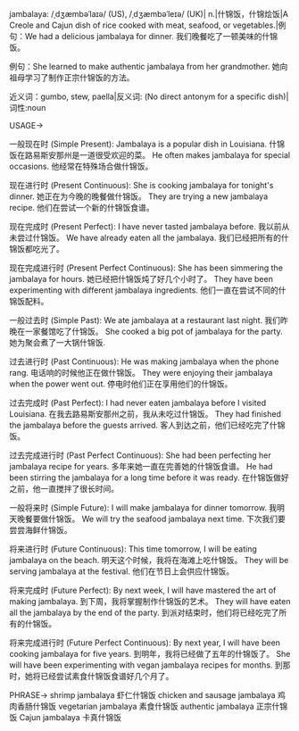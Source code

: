 jambalaya: /ˌdʒæmbəˈlaɪə/ (US), /ˌdʒæmbəˈleɪə/ (UK)| n.|什锦饭，什锦烩饭|A Creole and Cajun dish of rice cooked with meat, seafood, or vegetables.|例句：We had a delicious jambalaya for dinner. 我们晚餐吃了一顿美味的什锦饭。

例句：She learned to make authentic jambalaya from her grandmother. 她向祖母学习了制作正宗什锦饭的方法。

近义词：gumbo, stew, paella|反义词: (No direct antonym for a specific dish)|词性:noun


USAGE->

一般现在时 (Simple Present):
Jambalaya is a popular dish in Louisiana.  什锦饭在路易斯安那州是一道很受欢迎的菜。
He often makes jambalaya for special occasions. 他经常在特殊场合做什锦饭。

现在进行时 (Present Continuous):
She is cooking jambalaya for tonight's dinner. 她正在为今晚的晚餐做什锦饭。
They are trying a new jambalaya recipe. 他们在尝试一个新的什锦饭食谱。


现在完成时 (Present Perfect):
I have never tasted jambalaya before. 我以前从未尝过什锦饭。
We have already eaten all the jambalaya. 我们已经把所有的什锦饭都吃光了。


现在完成进行时 (Present Perfect Continuous):
She has been simmering the jambalaya for hours. 她已经把什锦饭炖了好几个小时了。
They have been experimenting with different jambalaya ingredients. 他们一直在尝试不同的什锦饭配料。

一般过去时 (Simple Past):
We ate jambalaya at a restaurant last night. 我们昨晚在一家餐馆吃了什锦饭。
She cooked a big pot of jambalaya for the party. 她为聚会煮了一大锅什锦饭.


过去进行时 (Past Continuous):
He was making jambalaya when the phone rang. 电话响的时候他正在做什锦饭。
They were enjoying their jambalaya when the power went out. 停电时他们正在享用他们的什锦饭。


过去完成时 (Past Perfect):
I had never eaten jambalaya before I visited Louisiana. 在我去路易斯安那州之前，我从未吃过什锦饭。
They had finished the jambalaya before the guests arrived. 客人到达之前，他们已经吃完了什锦饭。


过去完成进行时 (Past Perfect Continuous):
She had been perfecting her jambalaya recipe for years. 多年来她一直在完善她的什锦饭食谱。
He had been stirring the jambalaya for a long time before it was ready. 在什锦饭做好之前，他一直搅拌了很长时间。


一般将来时 (Simple Future):
I will make jambalaya for dinner tomorrow. 我明天晚餐要做什锦饭。
We will try the seafood jambalaya next time. 下次我们要尝尝海鲜什锦饭。


将来进行时 (Future Continuous):
This time tomorrow, I will be eating jambalaya on the beach. 明天这个时候，我将在海滩上吃什锦饭。
They will be serving jambalaya at the festival. 他们在节日上会供应什锦饭。


将来完成时 (Future Perfect):
By next week, I will have mastered the art of making jambalaya. 到下周，我将掌握制作什锦饭的艺术。
They will have eaten all the jambalaya by the end of the party. 到派对结束时，他们将已经吃完了所有的什锦饭。


将来完成进行时 (Future Perfect Continuous):
By next year, I will have been cooking jambalaya for five years. 到明年，我将已经做了五年的什锦饭了。
She will have been experimenting with vegan jambalaya recipes for months. 到那时，她将已经尝试素食什锦饭食谱好几个月了。


PHRASE->
shrimp jambalaya 虾仁什锦饭
chicken and sausage jambalaya 鸡肉香肠什锦饭
vegetarian jambalaya 素食什锦饭
authentic jambalaya 正宗什锦饭
Cajun jambalaya 卡真什锦饭
